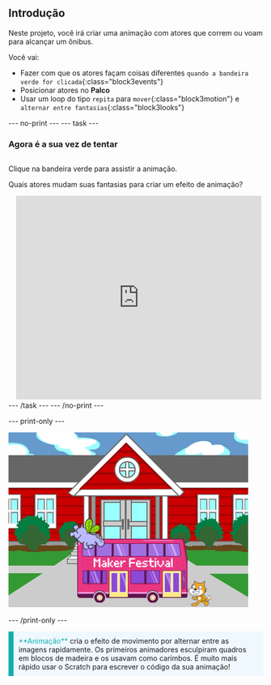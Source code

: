 ## Introdução

Neste projeto, você irá criar uma animação com atores que correm ou voam para alcançar um ônibus.

Você vai:
+ Fazer com que os atores façam coisas diferentes `quando a bandeira verde for clicada`{:class="block3events"}
+ Posicionar atores no **Palco**
+ Usar um loop do tipo `repita` para `mover`{:class="block3motion"} e `alternar entre fantasias`{:class="block3looks"}

--- no-print --- --- task ---

### Agora é a sua vez de tentar
<div style="display: flex; flex-wrap: wrap">
<div style="flex-basis: 200px; flex-grow: 1">  

Clique na bandeira verde para assistir a animação. 

Quais atores mudam suas fantasias para criar um efeito de animação?
</div>
<div class="scratch-preview" style="margin-left: 15px;">
  <iframe allowtransparency="true" width="485" height="402" src="https://scratch.mit.edu/projects/embed/607395913/?autostart=false" frameborder="0"></iframe>
</div>
</div>
--- /task --- --- /no-print ---

--- print-only ---

![O projeto concluído.](images/showcase_static.png)

--- /print-only ---

<p style="border-left: solid; border-width:10px; border-color: #0faeb0; background-color: aliceblue; padding: 10px;">
<span style="color: #0faeb0">**Animação**</span> cria o efeito de movimento por alternar entre as imagens rapidamente. Os primeiros animadores esculpiram quadros em blocos de madeira e os usavam como carimbos. É muito mais rápido usar o Scratch para escrever o código da sua animação!
</p>